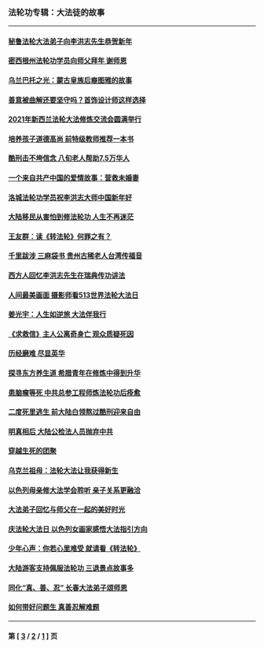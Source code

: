 ### 法轮功专辑：大法徒的故事
---
#### [秘鲁法轮大法弟子向李洪志先生恭贺新年](../../pages/nf1147481/n13540182.md) 
#### [密西根州法轮功学员向师父拜年 谢师恩](../../pages/nf1147481/n13538183.md) 
#### [乌兰巴托之光：蒙古皇族后裔图雅的故事](../../pages/nf1147481/n13155759.md) 
#### [善意被曲解还要坚守吗？首饰设计师这样选择](../../pages/nf1147481/n13077575.md) 
#### [2021年新西兰法轮大法修炼交流会圆满举行](../../pages/nf1147481/n13033149.md) 
#### [培养孩子道德高尚 前特级教师推荐一本书](../../pages/nf1147481/n12938640.md) 
#### [酷刑击不垮信念 八旬老人帮助7.5万华人](../../pages/nf1147481/n12880712.md) 
#### [一个来自共产中国的爱情故事：营救未婚妻](../../pages/nf1147481/n12778386.md) 
#### [洛城法轮功学员祝李洪志大师中国新年好](../../pages/nf1147481/n12724685.md) 
#### [大陆移民从害怕到修法轮功 人生不再迷茫](../../pages/nf1147481/n12414325.md) 
#### [王友群：读《转法轮》何罪之有？](../../pages/nf1147481/n12408647.md) 
#### [千里跋涉 三麻袋书 贵州古稀老人台湾传福音](../../pages/nf1147481/n12198750.md) 
#### [西方人回忆李洪志先生在瑞典传功讲法](../../pages/nf1147481/n12099607.md) 
#### [人间最美画面 摄影师看513世界法轮大法日](../../pages/nf1147481/n12094118.md) 
#### [姜光宇：人生如逆旅 大法伴我行](../../pages/nf1147481/n12088664.md) 
#### [《求救信》主人公离奇身亡 观众质疑死因](../../pages/nf1147481/n11845215.md) 
#### [历经磨难 尽显英华](../../pages/nf1147481/n11723297.md) 
#### [探寻东方养生道 希腊青年在修炼中得到升华](../../pages/nf1147481/n11494502.md) 
#### [患脑瘤等死 中共总参工程师炼法轮功后痊愈](../../pages/nf1147481/n11466682.md) 
#### [二度死里逃生 前大陆白领熬过酷刑迎来自由](../../pages/nf1147481/n11368594.md) 
#### [明真相后 大陆公检法人员抛弃中共](../../pages/nf1147481/n11358618.md) 
#### [穿越生死的团聚](../../pages/nf1147481/n11258922.md) 
#### [乌克兰祖母：法轮大法让我获得新生](../../pages/nf1147481/n11269457.md) 
#### [以色列母亲修大法学会聆听 亲子关系更融洽](../../pages/nf1147481/n11268195.md) 
#### [大法弟子回忆与师父在一起的美好时光](../../pages/nf1147481/n11267759.md) 
#### [庆法轮大法日 以色列女画家感悟大法指引方向](../../pages/nf1147481/n11267735.md) 
#### [少年心声：你若心里难受 就请看《转法轮》](../../pages/nf1147481/n11267496.md) 
#### [大陆游客支持佩服法轮功 三退景点故事多](../../pages/nf1147481/n11267378.md) 
#### [同化“真、善、忍” 长春大法弟子颂师恩](../../pages/nf1147481/n11266497.md) 
#### [如何带好问题生 真善忍解难题](../../pages/nf1147481/n11243655.md) 

---
#### 第 [ [3](./3.md) / [2](./2.md) / [1](./1.md) ] 页
